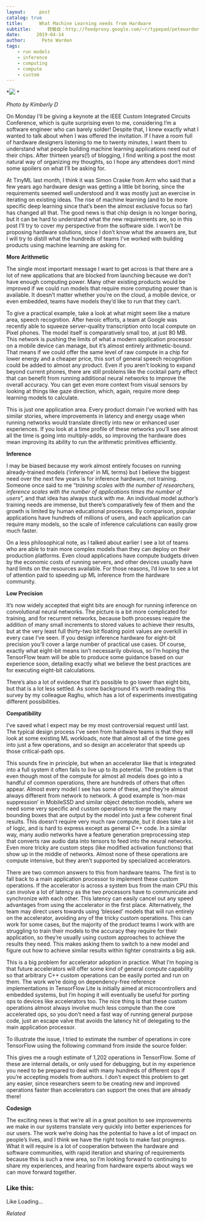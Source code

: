 ```yaml
---
layout:     post
catalog: true
title:      What Machine Learning needs from Hardware
subtitle:      转载自：http://feedproxy.google.com/~r/typepad/petewarden/~3/XCn7LDSNaR0/
date:      2019-04-14
author:      Pete Warden
tags:
    - run models
    - inference
    - computing
    - compute
    - custom
---
```


*![](https://petewarden.files.wordpress.com/2019/04/robot_love-1.png?w=550)
*

*Photo by Kimberly D*

On Monday I’ll be giving a keynote at the IEEE Custom Integrated Circuits Conference, which is quite surprising even to me, considering I’m a software engineer who can barely solder! Despite that, I knew exactly what I wanted to talk about when I was offered the invitation. If I have a room full of hardware designers listening to me to twenty minutes, I want them to understand what people building machine learning applications need out of their chips. After thirteen years(!) of blogging, I find writing a post the most natural way of organizing my thoughts, so I hope any attendees don’t mind some spoilers on what I’ll be asking for.

At TinyML last month, I think it was Simon Craske from Arm who said that a few years ago hardware design was getting a little bit boring, since the requirements seemed well understood and it was mostly just an exercise in iterating on existing ideas. The rise of machine learning (and to be more specific deep learning since that’s been the almost exclusive focus so far) has changed all that. The good news is that chip design is no longer boring, but it can be hard to understand what the new requirements are, so in this post I’ll try to cover my perspective from the software side. I won’t be proposing hardware solutions, since I don’t know what the answers are, but I will try to distill what the hundreds of teams I’ve worked with building products using machine learning are asking for.

**More Arithmetic**

The single most important message I want to get across is that there are a lot of new applications that are blocked from launching because we don’t have enough computing power. Many other existing products would be improved if we could run models that require more computing power than is available. It doesn’t matter whether you’re on the cloud, a mobile device, or even embedded, teams have models they’d like to run that they can’t.

To give a practical example, take a look at what might seem like a mature area, speech recognition. After heroic efforts, a team at Google was recently able to squeeze server-quality transcription onto local compute on Pixel phones. The model itself is comparatively small too, at just 80 MB. This network is pushing the limits of what a modern application processor on a mobile device can manage, but it’s almost entirely arithmetic-bound. That means if we could offer the same level of raw compute in a chip for lower energy and a cheaper price, this sort of general speech recognition could be added to almost any product. Even if you aren’t looking to expand beyond current phones, there are still problems like the cocktail party effect that can benefit from running additional neural networks to improve the overall accuracy. You can get even more context from visual sensors by looking at things like gaze direction, which, again, require more deep learning models to calculate.

This is just one application area. Every product domain I’ve worked with has similar stories, where improvements in latency and energy usage when running networks would translate directly into new or enhanced user experiences. If you look at a time profile of these networks you’ll see almost all the time is going into multiply-adds, so improving the hardware does mean improving its ability to run the arithmetic primitives efficiently.

**Inference**

I may be biased because my work almost entirely focuses on running already-trained models (‘inference’ in ML terms) but I believe the biggest need over the next few years is for inference hardware, not training. Someone once said to me “*training scales with the number of researchers, inference scales with the number of applications times the number of users*“, and that idea has always stuck with me. An individual model author’s training needs are immense, but there’s comparatively few of them and the growth is limited by human educational processes. By comparison, popular applications have hundreds of millions of users, and each application can require many models, so the scale of inference calculations can easily grow much faster.

On a less philosophical note, as I talked about earlier I see a lot of teams who are able to train more complex models than they can deploy on their production platforms. Even cloud applications have compute budgets driven by the economic costs of running servers, and other devices usually have hard limits on the resources available. For those reasons, I’d love to see a lot of attention paid to speeding up ML inference from the hardware community.

**Low Precision**

It’s now widely accepted that eight bits are enough for running inference on convolutional neural networks. The picture is a bit more complicated for training, and for recurrent networks, because both processes require the addition of many small increments to stored values to achieve their results, but at the very least full thirty-two bit floating point values are overkill in every case I’ve seen. If you design inference hardware for eight-bit precision you’ll cover a large number of practical use cases. Of course, exactly what eight-bit means isn’t necessarily obvious, so I’m hoping the TensorFlow team will be able to produce some guidance based on our experience soon, detailing exactly what we believe the best practices are for executing eight-bit calculations.

There’s also a lot of evidence that it’s possible to go lower than eight bits, but that is a lot less settled. As some background it’s worth reading this survey by my colleague Raghu, which has a lot of experiments investigating different possibilities.

**Compatibility**

I’ve saved what I expect may be my most controversial request until last. The typical design process I’ve seen from hardware teams is that they will look at some existing ML workloads, note that almost all of the time goes into just a few operations, and so design an accelerator that speeds up those critical-path ops.

This sounds fine in principle, but when an accelerator like that is integrated into a full system it often fails to live up to its potential. The problem is that even though most of the compute for almost all models does go into a handful of common operations, there are hundreds of others that often appear. Almost every model I see has some of these, and they’re almost always different from network to network. A good example is ‘non-max suppression’ in MobileSSD and similar object detection models, where we need some very specific and custom operations to merge the many bounding boxes that are output by the model into just a few coherent final results. This doesn’t require very much raw compute, but it does take a lot of logic, and is hard to express except as general C++ code. In a similar way, many audio networks have a feature generation preprocessing step that converts raw audio data into tensors to feed into the neural networks. Even more tricky are custom steps (like modified activation functions) that show up in the middle of networks. Almost none of these operations are compute intensive, but they aren’t supported by specialized accelerators.

There are two common answers to this from hardware teams. The first is to fall back to a main application processor to implement these custom operations. If the accelerator is across a system bus from the main CPU this can involve a lot of latency as the two processors have to communicate and synchronize with each other. This latency can easily cancel out any speed advantages from using the accelerator in the first place. Alternatively, the team may direct users towards using ‘blessed’ models that will run entirely on the accelerator, avoiding any of the tricky custom operations. This can work for some cases, but the majority of the product teams I work with are struggling to train their models to the accuracy they require for their application, so they’re usually using custom approaches to achieve the results they need. This makes asking them to switch to a new model and figure out how to achieve similar results within tighter constraints a big ask.

This is a big problem for accelerator adoption in practice. What I’m hoping is that future accelerators will offer some kind of general compute capability so that arbitrary C++ custom operations can be easily ported and run on them. The work we’re doing on dependency-free reference implementations in TensorFlow Lite is initially aimed at microcontrollers and embedded systems, but I’m hoping it will eventually be useful for porting ops to devices like accelerators too. The nice thing is that these custom operations almost always involve much less compute than the core accelerated ops, so you don’t need a fast way of running general purpose code, just an escape valve that avoids the latency hit of delegating to the main application processor.

To illustrate the issue, I tried to estimate the number of operations in core TensorFlow using the following command from inside the source folder:

This gives me a rough estimate of 1,202 operations in TensorFlow. Some of these are internal details, or only used for debugging, but in my experience you need to be prepared to deal with many hundreds of different ops if you’re accepting models from authors. I don’t expect this problem to get any easier, since researchers seem to be creating new and improved operations faster than accelerators can support the ones that are already there!

**Codesign**

The exciting news is that we’re all in a great position to see improvements we make in our systems translate very quickly into better experiences for our users. The work we’re doing has the potential to have a lot of impact on people’s lives, and I think we have the right tools to make fast progress. What it will require is a lot of cooperation between the hardware and software communities, with rapid iteration and sharing of requirements because this is such a new area, so I’m looking forward to continuing to share my experiences, and hearing from hardware experts about ways we can move forward together.

### Like this:

Like Loading...


*Related*


